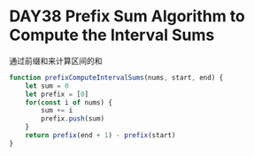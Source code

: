 # DAY38 Prefix Sum Algorithm to Compute the Interval Sums 
通过前缀和来计算区间的和

```js
function prefixComputeIntervalSums(nums, start, end) {
    let sum = 0
    let prefix = [0]
    for(const i of nums) {
        sum += i
        prefix.push(sum)
    }
    return prefix(end + 1) - prefix(start)
}
```